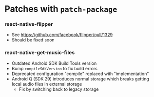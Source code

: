 # Patches with `patch-package`

### react-native-flipper

- See https://github.com/facebook/flipper/pull/1329
- Should be fixed soon

### react-native-get-music-files

- Outdated Android SDK Build Tools version
- Bump `compileSdkVersion` to fix build errors
- Deprecated configuration "compile" replaced with "implementation"
- Android Q (SDK 29) introduces normal storage which breaks getting local audio files in external storage
  - Fix by switching back to legacy storage
